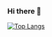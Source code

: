 ### Hi there 👋
[![Top Langs](https://github-readme-stats.vercel.app/api/top-langs/?username=rajpatel0)](https://github.com/anuraghazra/github-readme-stats)


<!--
**rajpatel0/rajpatel0** is a ✨ _special_ ✨ repository because its `README.md` (this file) appears on your GitHub profile.

Here are some ideas to get you started:

- 🔭 I’m currently working on ...
- 🌱 I’m currently learning ...
- 👯 I’m looking to collaborate on ...
- 🤔 I’m looking for help with ...
- 💬 Ask me about ...
- 📫 How to reach me: ...
- 😄 Pronouns: ...
- ⚡ Fun fact: ...
-->

